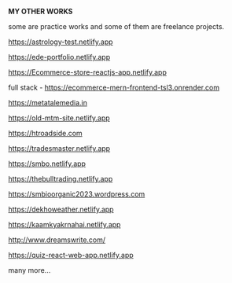 **MY OTHER WORKS**

some are practice works and some of them are freelance projects.

https://astrology-test.netlify.app

https://ede-portfolio.netlify.app

https://Ecommerce-store-reactjs-app.netlify.app

full stack - https://ecommerce-mern-frontend-tsl3.onrender.com

https://metatalemedia.in

https://old-mtm-site.netlify.app

https://htroadside.com

https://tradesmaster.netlify.app

https://smbo.netlify.app

https://thebulltrading.netlify.app

https://smbioorganic2023.wordpress.com

https://dekhoweather.netlify.app

https://kaamkyakrnahai.netlify.app

http://www.dreamswrite.com/

https://quiz-react-web-app.netlify.app



many more...
